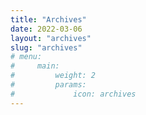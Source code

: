 ```yaml
---
title: "Archives"
date: 2022-03-06
layout: "archives"
slug: "archives"
# menu:
#     main:
#         weight: 2
#         params: 
#             icon: archives
---
```

